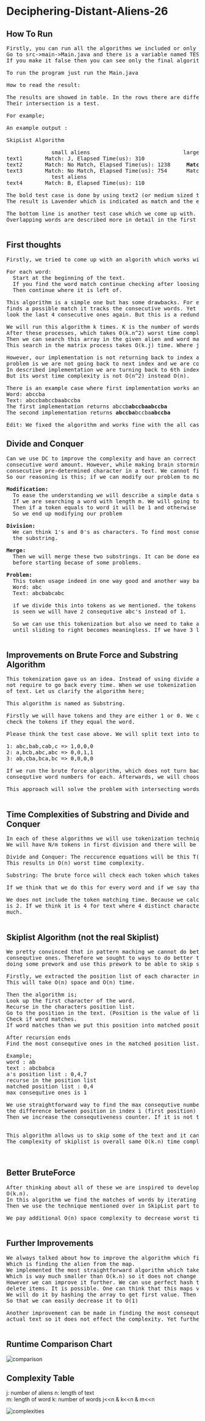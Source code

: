 
# Deciphering-Distant-Aliens-26

## How To Run

<pre>
Firstly, you can run all the algorithms we included or only the algorithm we decided to be best.
Go to src->main->Main.java and there is a variable named TEST_ALL_ALGORITHMS, if you make its value true you can see the results of all algorithms.
If you make it false then you can see only the final algorithms result.

To run the program just run the Main.java

How to read the result:

The results are showed in table. In the rows there are different texts or sentences. In the columns there are different aliens.
Their intersection is a test.

For example;

An example output :

SkipList Algorithm

	          small aliens				               large aliens
text1	    Match: J, Elapsed Time(us): 310                 Match: No Match, Elapsed Time(us): 319
text2	    Match: No Match, Elapsed Time(us): 1238	    <b>Match: Lavender, Elapsed Time(us): 2189</b>
text3	    Match: No Match, Elapsed Time(us): 754	    Match: Albus, Elapsed Time(us): 2184
	          test aliens
text4	    Match: B, Elapsed Time(us): 110	

The bold test case is done by using text2 (or medium sized text, text1 is smallest one and text3 is biggest) and by using large aliens.
The result is Lavender which is indicated as match and the elapsed time in microseconds is given as 2189.

The bottom line is another test case which we come up with. This test case is used to check if algorithm works in overlapping words.
Overlapping words are described more in detail in the first thoughts section.

</pre>

## First thoughts

<pre>
Firstly, we tried to come up with an algorith which works without bothering about complexity. Then we thought a brute force algorithm. This algorithm works like below;

For each word:
  Start at the beginning of the text.
  If you find the word match continue checking after loosing consecutiveness and update the max number of consecutive word find.
  Then continue where it is left of.

This algorithm is a simple one but has some drawbacks. For example at index 5 we have 5 consecutive 3 character words. So algorithm looks till 5th index after it
finds a possible match it tracks the consecutive words. Yet it turns back to 6th index. So when it continues it will find another match at 8th index and it will 
look the last 4 consecutive ones again. But this is a redundancy and it may cause worst time complexity of O(n^2). Where n is the lenght of the text.

We will run this algorithm k times. K is the number of words. 
After these processes, which takes O(k.n^2) worst time complexity, we will have and array which stores maximum consecutive word amounts in the given text.
Then we can search this array in the given alien and word matrix and find the alien.
This search in the matrix process takes O(k.j) time. Where j is the number of aliens.

However, our implementation is not returning back to index after finding consecutive ones. When we first implemented it, we did not realize the problem. The
problem is we are not going back to next index and we are continuing the index after consecutive words. To clarify the situation think the example at the top. 
In described implementation we are turning back to 6th index. But in our implementation we are continuing with index 20. This later implementation is not correct.
But its worst time complexity is not O(n^2) instead O(n).

There is an example case where first implementation works and second not.
Word: abccba
Text: abccbabccbaabccba
The first implementation returns abccb<b>abccbaabccba</b>
The second implementation returns <b>abccba</b>bccba<b>abccba</b>

Edit: We fixed the algorithm and works fine with the all cases.
</pre>

## Divide and Conquer

<pre>
Can we use DC to improve the complexity and have an correct solution? We could not figure out how to divide the text meaningfully, merge it and get the most
consecutive word amount. However, while making brain storming we figured out how to solve a similiar problem with DC. The similiar problem is finding the most
consecutive pre-determined character in a text. We cannot find consecutive words, yet find characters using DC. 
So our reasoning is this; if we can modify our problem to more simpler one and solve it by DC, we may improve the complexity.

<b>Modification:</b>
  To ease the understanding we will describe a simple data structure, however it can also be mimicked by index manipulations.
  If we are searching a word with length m. We will going to divide the text into parts with length m. So we will have n/m parts. Call this parts as tokens.
  Then if a token equals to word it will be 1 and otherwise 0.
  So we end up modifying our problem 
  
<b>Division:</b>
  We can think 1's and 0's as characters. To find most consequtive 1's we can divide the text in the middle into two subtexts. Until we have one character left in
  the substring.
  
<b>Merge:</b>
  Then we will merge these two substrings. It can be done easily with O(1) worst time complexity. Yet we won't get into its details because we abondened this idea
  before starting becase of some problems. 

<b>Problem:</b>
  This token usage indeed in one way good and another way bad. Firstly, we cannot just skip characters because we can skip words. For example;
  Word: abc
  Text: abcbabcabc
  
  if we divide this into tokens as we mentioned. the tokens will be abc,bab,cab,c however if we divide the tokens starting from 1 left such as a,bcb,abc,abc as it 
  is seen we will have 2 consequtive abc's instead of 1. 
  
  So we can use this tokenization but also we need to take account these problems. To solve that, we can create more tokens starting from 1 character each turn
  until sliding to right becomes meaningless. If we have 3 length word after sliding to right 3 times, we will have same tokens so there is no need for that.
  
</pre>

## Improvements on Brute Force and Substring Algorithm

<pre>
This tokenization gave us an idea. Instead of using divide and conquer we can adapt tokenization to brute force. As we mentioned brute force is fast when it does 
not require to go back every time. When we use tokenization we can use this property of brute force. Because the side cases will be handled in different partitions
of text. Let us clarify the algorithm here; 

This algorithm is named as Substring.

Firstly we will have tokens and they are either 1 or 0. We can do this while running algorithm or before. This won't change much because in either case we need to 
check the tokens if they equal the word.

Please think the test case above. We will split text into tokens and each time we split the text again by sliding the start point 1 character right until reaching the word size which is 3.

1: abc,bab,cab,c => 1,0,0,0
2: a,bcb,abc,abc => 0,0,1,1
3: ab,cba,bca,bc => 0,0,0,0

If we run the brute force algorithm, which does not turn back while searching as it is mentioned above, in each these cases, then we will get the maximum
consequtive word numbers for each. Afterwards, we will choose the biggest one. 

This approach will solve the problem with intersecting words and problem with tokens.
  
</pre>

## Time Complexities of Substring and Divide and Conquer

<pre>
In each of these algorithms we will use tokenization technique. Yet finding the most consequtive ones in these tokens is different. 
We will have N/m tokens in first division and there will be m divisions so that we will have n tokens at total. N is length of text and m is length of word.

Divide and Conquer: The reccurence equations will be this T(n) = 2T(n/2) + O(1) where n is the total number of tokens which also equals to N.
This results in O(n) worst time complexity. 

Substring: The brute force will check each token which takes O(1) and there is O(n) tokens so it also has O(n) complexity.

If we think that we do this for every word and if we say that we have k number of words then the worst case time complexity is O(k.n).

We does not include the token matching time. Because we calculated that if there were 2 distinct characters instead of 4, then the expected comparisons per token
is 2. If we think it is 4 for text where 4 distinct characters used. The complexity will be multiplied with 4 which is constant and does not effect the complexity
much.
  
</pre>
  
## Skiplist Algorithm (not the real Skiplist)

<pre>
We pretty convinced that in pattern maching we cannot do better than O(n). However, we are not trying to find all the matches, we just wanted to find most
consequtive ones. Therefore we sought to ways to do better than O(k.n) in total. Skiplist algorithm inspired us to develop this algorithm. The idea here is 
doing some prework and use this prework to be able to skip some part of the text.

Firstly, we extracted the position list of each character in the text. This position list stores the positions of the character. 
This will take O(n) space and O(n) time. 

Then the algorithm is;
Look up the first character of the word.
Recurse in the characters position list.
Go to the position in the text. (Position is the value of list.)
Check if word matches.
If word matches than we put this position into matched position list

After recursion ends 
Find the most consequtive ones in the matched position list.

Example;
word : ab
text : abcbabca
a's position list : 0,4,7
recurse in the position list
matched position list : 0,4
max consequtive ones is 1

We use straightforward way to find the max consequtive number from position list. We first look the first position and check if 
the difference between position in index i (first position) and position in index i+1 is same with the lenght of word. 
Then we increase the consequtiveness counter. If it is not the same then we reset the counter. We do this in for loop.


This algorithm allows us to skip some of the text and it can be seen in the test runs. Yet it is not satisfying. 
The complexity of skiplist is overall same O(k.n) time complexity with extra O(n) space complexity. 

  
</pre>


## Better BruteForce

<pre>
After thinking about all of these we are inspired to develop more efficient bruteforce algorithm where we decrease the worst time complexity to
O(k.n).
In this algorithm we find the matches of words by iterating over the text one character by one and when we find the match, we store its position (index) into an array.
Then we use the technique mentioned over in SkipList part to find the max consequtive number of occurences.

We pay additional O(n) space complexity to decrease worst time complexity and it works slightly better than Substring algorithm.
  
</pre>

## Further Improvements
<pre>
We always talked about how to improve the algorithm which find the most consequtive words. Yet there is another part of the problem.
Which is finding the alien from the map.
We implemented the most straightforward algorithm which takes O(j.k) where j is the number of aliens and k is the number of words.
Which is way much smaller than O(k.n) so it does not change the resulting time complexity.
However we can improve it further. We can use perfect hash tables. Because we first read the aliens from the cvs and do not insert or 
delete items. It is possible. One can think that this maps value is an array with numbers but we can manipulate them and have a integer value map. 
We will do it by hashing the array to get first value. Then hashing again to find the position.
So that we can easily decrease it to O(1)

Another improvement can be made in finding the most consequtive sequence of word amounts from the position list. In average, this list is very small compared to 
actual text so it does not effect the complexity. Yet further optimizations may help improving the runtimes in final bruteforce algorithm and skiplist algorithm.

</pre>

## Runtime Comparison Chart
![comparison](https://user-images.githubusercontent.com/81180218/120789843-ccd1ab00-c53a-11eb-9b32-0b087dce8829.png)

## Complexity Table

j: number of aliens
n: length of text  
m: length of word
k: number of words
j<<n & k<<n & m<<n

![complexities](https://user-images.githubusercontent.com/81180218/120790095-26d27080-c53b-11eb-8a42-baab51a43f9b.png)


  

